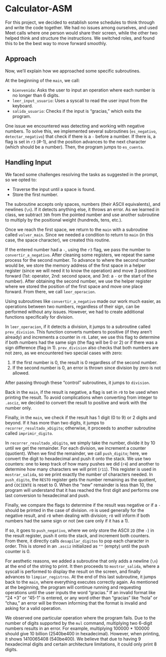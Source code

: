 # Calculator-ASM

For this project, we decided to establish some schedules to think through and write the code together. We had no issues among ourselves, and used Meet calls where one person would share their screen, while the other two helped think and structure the instructions. We switched roles, and found this to be the best way to move forward smoothly.

## Approach

Now, we’ll explain how we approached some specific subroutines.

At the beginning of the `main`, we call:
- `bienvenida`: Asks the user to input an operation where each number is no longer than 6 digits.
- `leer_input_usuario`: Uses a syscall to read the user input from the keyboard.
- `salida_usuario`: Checks if the input is “gracias,” which exits the program.

One issue we encountered was detecting and working with negative numbers. To solve this, we implemented several subroutines (`es_negativo`, `detectar_negativo`) that check if there is a `-` before a number. If there is, a flag is set in `r3` (#-1), and the position advances to the next character (which should be a number). Then, the program jumps to `es_cuenta`.

## Handling Input

We faced some challenges resolving the tasks as suggested in the prompt, so we opted to:
- Traverse the input until a space is found.
- Store the first number.

The subroutine accepts only spaces, numbers (their ASCII equivalents), and newlines (`\n`). If it detects anything else, it throws an error. As we learned in class, we subtract `30h` from the pointed number and use another subroutine to multiply by the positional weight (hundreds, tens, etc.).

Once we reach the first space, we return to the `main` with a subroutine called `volver_main`. Since we needed a condition to return to `main` (in this case, the space character), we created this routine.

If the entered number had a `-`, using the `r3` flag, we pass the number to `convertir_a_negativo`. After cleaning some registers, we repeat the same process for the second number. To advance to where the second number would be, we store the memory address of the first space in a helper register (since we will need it to know the operation) and move 3 positions forward (1st: operator, 2nd: second space, and 3rd: a `-` or the start of the number). After obtaining the second number, we use the helper register where we stored the position of the first space and move one place forward. From there, we call `leer_operacion`.

Using subroutines like `convertir_a_negativo` made our work much easier, as operations between two numbers, regardless of their sign, can be performed without any issues. However, we had to create additional functions specifically for division.

In `leer_operacion`, if it detects a division, it jumps to a subroutine called `prev_division`. This function converts numbers to positive (if they aren’t already) and increments a counter in `r8`. Later, we use this flag to determine if both numbers had the same sign (the flag will be 0 or 2) or if there was a sign difference (flag in 1). `prev_division` also checks that both numbers are not zero, as we encountered two special cases with zero:
1. If the first number is 0, the result is 0 regardless of the second number.
2. If the second number is 0, an error is thrown since division by zero is not allowed.

After passing through these “control” subroutines, it jumps to `division`.

Back in the `main`, if the result is negative, a flag is set in `r0` to be used when printing the result. To avoid complications when converting from integer to `.asciz`, we decided to convert the result to positive and work with the number only.

Finally, in the `main`, we check if the result has 1 digit (0 to 9) or 2 digits and beyond. If it has more than two digits, it jumps to `recorrer_resultado_xDigito`; otherwise, it proceeds to another subroutine called `imprimir_digito`.

In `recorrer_resultado_xDigito`, we simply take the number, divide it by 10 until we get the remainder. For each division, we increment a counter (quotient). When we find the remainder, we call `push_digito`; here, we convert the digit to hexadecimal and push it onto the stack. We use two counters: one to keep track of how many pushes we did (`r4`) and another to determine how many characters we will print (`r11`). This register is used in `mostrar_salida`, so we print exactly the number of characters needed. In `push_digito`, the `RESTO` register gets the number remaining as the quotient, and `COCIENTE` is reset to 0. When the “new” remainder is less than 10, the program will understand that it has reached the first digit and performs one last conversion to hexadecimal and push.

Finally, we compare the flags to determine if the result was negative or if a `-` should be printed in the case of division. `r0` is used generally for the negative result, and `r8` when dealing with division; `r8` will inform if both numbers had the same sign or not (we care only if it has a 1).

If so, it goes to `push_negativo`, where we only store the ASCII `2D` (the `-`) in the result register, push it onto the stack, and increment both counters. From there, it directly calls `desapilar_digitos` to pop each character in order. This is stored in an `.asciz` initialized as `""` (empty) until the push counter is 0.

For aesthetic reasons, we added a subroutine that only adds a newline (`\n`) at the end of the string to print. It then proceeds to `mostrar_salida`, where a syscall is performed to display the result on the screen, and finally advances to `limpiar_registros`. At the end of this last subroutine, it jumps back to the `main`, where everything executes correctly again. As mentioned at the beginning, the program will continue running and requesting operations until the user inputs the word “gracias.” If an invalid format like “24 +3” or “45-1” is entered, or any word other than “gracias” like “hola” or “chau,” an error will be thrown informing that the format is invalid and asking for a valid operation.

We observed one particular operation where the program fails. Due to the number of digits supported by the `mul` command, multiplying two 6-digit numbers results in an error. For example, multiplying 100000 * 100000 should give 10 billion (2540be400 in hexadecimal). However, when printing, it shows 1410065408 (540be400). We believe that due to having 9 hexadecimal digits and certain architecture limitations, it could only print 8 digits.


